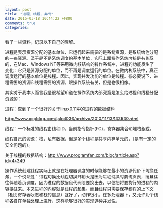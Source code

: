 ```yaml
---
layout: post
title: "进程，线程，并发"
date: 2015-03-18 10:44:22 +0800
comments: true
categories: 
---
```


看了一些资料，记录以下自己的理解。

进程是表示资源分配的基本单位，它运行起来需要的是系统资源，是系统给他分配的一些资源。至于是不是系统调度的基本单位，实际上跟操作系统内核是有关系的，在Mac、Windows NT等采用微内核结构的操作系统中，进程的功能发生了变化：它只是资源分配的单位，而不再是调度运行的单位。在微内核系统中，真正调度运行的基本单位是线程。因此，实现并发功能的单位是线程。有必要说下，进程需要的资源和线程需要的资源。跟操作系统有关，但是也很相像。

其实对于我本人而言我是很希望知道在操作系统内部究竟是怎么给进程和线程分配资源的：

进程：查到了一个很好的关于linux0.11中的进程的数据结构

http://www.cppblog.com/jake1036/archive/2010/11/13/133530.html

线程：一个标准的线程由线程ID，当前指令指针(PC)，寄存器集合和堆栈组成。

线程自己的资源：栈，私有数据，但是多个线程是共享内存单元的，（是有一定的安全问题的）。

关于线程的数据结构：http://www.programfan.com/blog/article.asp?id=44349

 

   操作系统创建线程实际上就是在处理器调度的时候能够在最小的资源代价下切换任务。一个说法是：进程切换比线程切换开销大是因为进程切换时要切页表，而且往往伴随着页调度，因为进程的数据段代码段要换出去，以便把将要执行的进程的内容换进来。本来进程的内容就是线程的超集。而且线程只需要保存线程的上下文（相关寄存器状态和栈的信息）就好了，动作很小。在多处理器下，又允许几个线程各自在单独处理上进行，这样能够很好的实现这种并发性。
